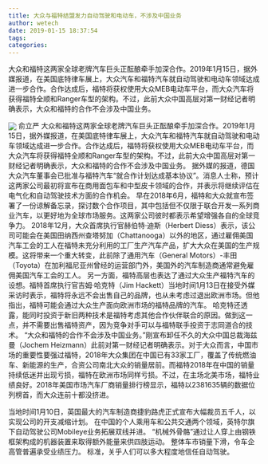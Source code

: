 ```yaml
---
title: 大众与福特结盟发力自动驾驶和电动车，不涉及中国业务
author: wetech
date: 2019-01-15 18:37:54
tags: 
categories: 
---
```

大众和福特这两家全球老牌汽车巨头正酝酿牵手加深合作。2019年1月15日，据外媒报道，在美国底特律车展上，大众汽车和福特汽车就自动驾驶和电动车领域达成进一步合作。合作达成后，福特将获权使用大众MEB电动车平台，而大众汽车将获得福特全顺和Ranger车型的架构。不过，此前大众中国高层对第一财经记者明确表示，大众和福特的合作不会涉及中国业务。
<!-- more -->
<img align="center" border="0" src="https://imgcdn.yicai.com/uppics/images/2019/01/a33ea3c2d3fea3bedc7446d7ab5ba1e8.jpg" />
俞立严
大众和福特这两家全球老牌汽车巨头正酝酿牵手加深合作。2019年1月15日，据外媒报道，在美国底特律车展上，大众汽车和福特汽车就自动驾驶和电动车领域达成进一步合作。合作达成后，福特将获权使用大众MEB电动车平台，而大众汽车将获得福特全顺和Ranger车型的架构。不过，此前大众中国高层对第一财经记者明确表示，大众和福特的合作不会涉及中国业务。
据外媒的报道，德国大众汽车董事会已批准与福特汽车“就合作计划达成基本协议”。消息人士称，预计这两家公司最初将宣布在商用面包车和中型皮卡领域的合作，并表示将继续评估在电气化和自动驾驶技术方面的合作机会。
早在2018年6月，福特和大众就宣布签署了一份谅解备忘录，探讨数个合作项目，其中包括但不仅限于联合开发一系列商业汽车，以更好地为全球市场服务。这两家公司彼时都表示希望增强各自的全球竞争力。
2018年12月，大众首席执行官赫伯特·迪斯（Herbert Diess）表示，该公司可能会在美国田纳西州查塔努加（Chattanooga）以外的地区，通过雇佣美国汽车工会的工人在福特未充分利用的工厂生产汽车产品，扩大大众在美国的生产规模。这将带来一个重大转变，此前除了通用汽车（General Motors）-丰田（Toyota）在加利福尼亚州曾经的运营部门外，美国外的汽车制造商通常避免雇佣美国汽车工会的工人。
另一方面，福特高层也表达了通过大众生产福特汽车的设想。福特首席执行官吉姆·哈克特（Jim Hackett）当地时间1月13日在接受外媒采访时表示，福特将永远不会出售自己的品牌，也从未考虑过退出欧洲市场。但他指出，福特可能会通过大众生产面向欧洲市场的福特品牌的汽车。
哈克特还透露，能同时投资于新旧两种技术是福特考虑其他合作伙伴联合的原因。做到这一点，并不需要出售福特资产，因为竞争对手可以与福特联手投资于志同道合的技术。
“大众和福特的合作不会涉及中国业务。”刚宣布卸任不久的大众中国总裁海兹曼（Jochem Heizmann）此前对第一财经记者明确表示。对于大众而言，中国市场的重要性要强过福特，2018年大众集团在中国已有33家工厂，覆盖了传统燃油车、新能源的生产，合资公司南北大众的销量居前。而福特2018年在中国的销量持续低迷并出现亏损，福特在欧洲市场同样亏损。不过，在主场北美市场，福特业绩良好。2018年美国市场汽车厂商销量排行榜显示，福特以2381635辆的数据位列榜首，而大众连前十都没挤进。
 
 
当地时间1月10日，英国最大的汽车制造商捷豹路虎正式宣布大幅裁员五千人，以实现公司的开支减缩计划。
在中国的个人乘用车和公共交通两个领域，英特尔旗下自动驾驶公司Mobileye业务拓展双线并进。
“机械外骨骼”通过让人穿上由钢铁框架构成的机器装置来取得额外能量来供四肢运动。
整体车市销量下滑，令车企高管普遍承受业绩压力。
标准，关乎人们可以多大程度地信任自动驾驶。
